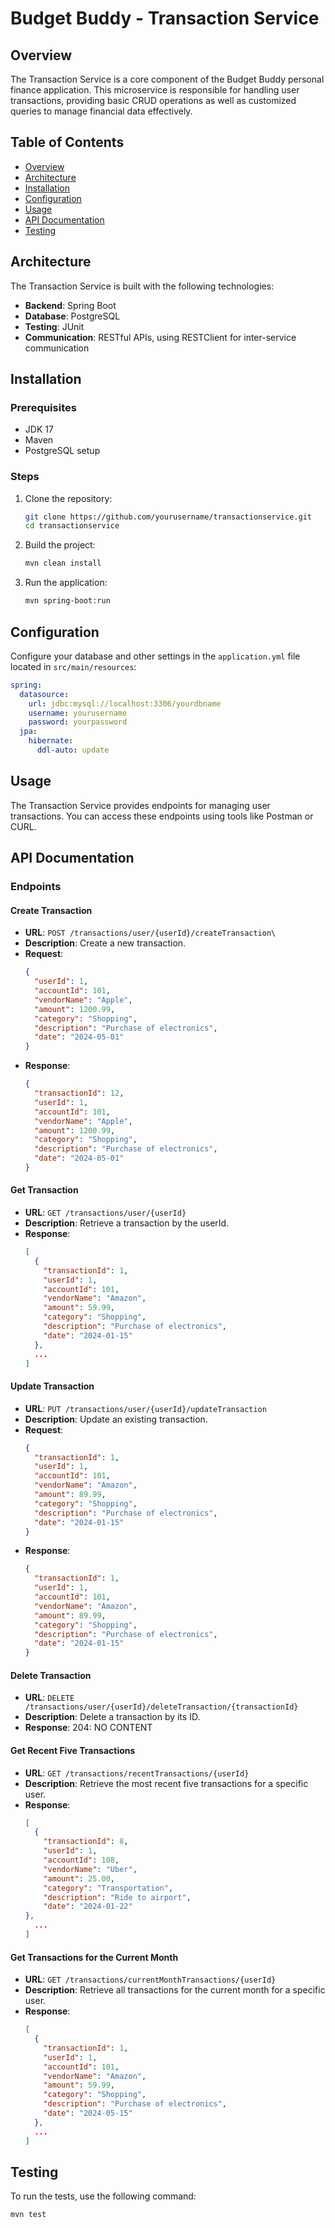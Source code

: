# Budget Buddy - Transaction Service

## Overview

The Transaction Service is a core component of the Budget Buddy personal finance application. This microservice is responsible for handling user transactions, providing basic CRUD operations as well as customized queries to manage financial data effectively.

## Table of Contents

- [Overview](#overview)
- [Architecture](#architecture)
- [Installation](#installation)
- [Configuration](#configuration)
- [Usage](#usage)
- [API Documentation](#api-documentation)
- [Testing](#testing)


## Architecture

The Transaction Service is built with the following technologies:
- **Backend**: Spring Boot
- **Database**: PostgreSQL
- **Testing**: JUnit
- **Communication**: RESTful APIs, using RESTClient for inter-service communication

## Installation

### Prerequisites

- JDK 17
- Maven
- PostgreSQL setup

### Steps

1. Clone the repository:
    ```bash
    git clone https://github.com/yourusername/transactionservice.git
    cd transactionservice
    ```

2. Build the project:
    ```bash
    mvn clean install
    ```

3. Run the application:
    ```bash
    mvn spring-boot:run
    ```

## Configuration

Configure your database and other settings in the `application.yml` file located in `src/main/resources`:

```yaml
spring:
  datasource:
    url: jdbc:mysql://localhost:3306/yourdbname
    username: yourusername
    password: yourpassword
  jpa:
    hibernate:
      ddl-auto: update
```

## Usage

The Transaction Service provides endpoints for managing user transactions. You can access these endpoints using tools like Postman or CURL.

## API Documentation

### Endpoints

#### Create Transaction
- **URL**: ```POST /transactions/user/{userId}/createTransaction\```
- **Description**: Create a new transaction.
- **Request**:
    ```json
    {
      "userId": 1,
      "accountId": 101,
      "vendorName": "Apple",
      "amount": 1200.99,
      "category": "Shopping",
      "description": "Purchase of electronics",
      "date": "2024-05-01"
    }
    ```
- **Response**:
    ```json
    {
      "transactionId": 12,
      "userId": 1,
      "accountId": 101,
      "vendorName": "Apple",
      "amount": 1200.99,
      "category": "Shopping",
      "description": "Purchase of electronics",
      "date": "2024-05-01"
    }
    ```

#### Get Transaction
- **URL**: ```GET /transactions/user/{userId}```
- **Description**: Retrieve a transaction by the userId.
- **Response**:
    ```json
    [
      {
        "transactionId": 1,
        "userId": 1,
        "accountId": 101,
        "vendorName": "Amazon",
        "amount": 59.99,
        "category": "Shopping",
        "description": "Purchase of electronics",
        "date": "2024-01-15"
      },
      ...
    ]
    ```

#### Update Transaction
- **URL**: ```PUT /transactions/user/{userId}/updateTransaction```
- **Description**: Update an existing transaction.
- **Request**:
    ```json
    {
      "transactionId": 1,
      "userId": 1,
      "accountId": 101,
      "vendorName": "Amazon",
      "amount": 89.99,
      "category": "Shopping",
      "description": "Purchase of electronics",
      "date": "2024-01-15"
    }
    ```
- **Response**:
    ```json
    {
      "transactionId": 1,
      "userId": 1,
      "accountId": 101,
      "vendorName": "Amazon",
      "amount": 89.99,
      "category": "Shopping",
      "description": "Purchase of electronics",
      "date": "2024-01-15"
    }
    ```

#### Delete Transaction
- **URL**: ```DELETE /transactions/user/{userId}/deleteTransaction/{transactionId}```
- **Description**: Delete a transaction by its ID.
- **Response**:
  204: NO CONTENT

#### Get Recent Five Transactions
- **URL**: ```GET /transactions/recentTransactions/{userId}```
- **Description**: Retrieve the most recent five transactions for a specific user.
- **Response**:
    ```json
    [
      {
        "transactionId": 8,
        "userId": 1,
        "accountId": 108,
        "vendorName": "Uber",
        "amount": 25.00,
        "category": "Transportation",
        "description": "Ride to airport",
        "date": "2024-01-22"
    },
      ...
    ]
    ```

#### Get Transactions for the Current Month
- **URL**: ```GET /transactions/currentMonthTransactions/{userId}```
- **Description**: Retrieve all transactions for the current month for a specific user.
- **Response**:
    ```json
    [
      {
        "transactionId": 1,
        "userId": 1,
        "accountId": 101,
        "vendorName": "Amazon",
        "amount": 59.99,
        "category": "Shopping",
        "description": "Purchase of electronics",
        "date": "2024-05-15"
      },
      ...
    ]
    ```

## Testing

To run the tests, use the following command:

```bash
mvn test
```







